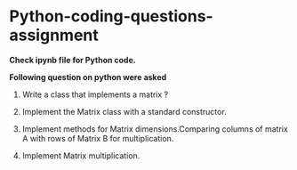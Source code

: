 # Python-coding-questions-assignment



 **Check ipynb file for Python code.**
 
 **Following question on python were asked** 

1. Write a class that implements a matrix ?

2. Implement the Matrix class with a standard constructor.

3. Implement methods for Matrix dimensions.Comparing columns of matrix A with rows of Matrix B for multiplication.

4. Implement Matrix multiplication.
